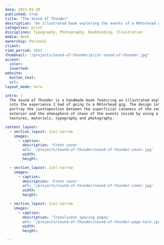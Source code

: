 ```yaml
---
date: 2011-02-20
published: true
title: "The Sound of Thunder"
description: "An illustrated book exploring the events of a Mötorhead gig"
categories: print
disciplines: Typography, Photography, Bookbinding, Illustration
media: Book
ownership: Personal
client:
time_period: 2011
thumbnail: "/projects/sound-of-thunder/plist-sound-of-thunder.jpg"
accent:
  color:
  inverted:
website:
  button_text:
  url:
layout_mode: hero

intro: |
  The Sound of Thunder is a handmade book featuring an illustrated exploration
  into the experience I had of going to a Mötorhead gig. The design intends to
  portray the juxstapostion between the superficial calmness of the venue's
  exterior and the atmosphere of chaos of the events inside by using a mix of
  textures, materials, typography and photography.

content_layout:
  - section_layout: 1col-narrow
    images:
      - caption:
        description: 'Front cover'
        url: '/projects/sound-of-thunder/sound-of-thunder-cover.jpg'
        width:
        height:

  - section_layout: 1col-narrow
    images:
      - caption:
        description: 'Front cover'
        url: '/projects/sound-of-thunder/sound-of-thunder-inner.jpg'
        width:
        height:

  - section_layout: 1col-narrow
    images:
      - caption:
        description: 'Translucent spacing pages'
        url: '/projects/sound-of-thunder/sound-of-thunder-page-turn.jpg'
        width:
        height:

---
```

